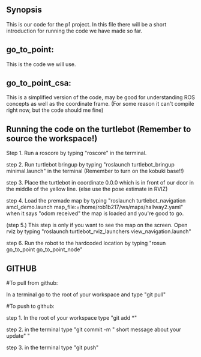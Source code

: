 ## Synopsis

This is our code for the p1 project. In this file there will be a short introduction for running the code we have made so far.

## go_to_point:

This is the code we will use.

## go_to_point_csa:

This is a simplified version of the code, may be good for understanding ROS concepts as well as the coordinate frame. (For some reason it can't compile right now, but the code should me fine)

## Running the code on the turtlebot (Remember to source the workspace!)

Step 1. Run a roscore by typing "roscore" in the terminal.


step 2. Run turtlebot bringup by typing "roslaunch turtlebot_bringup minimal.launch" in the terminal (Remember to turn on the kobuki base!!)


step 3. Place the turtlebot in coordinate 0.0.0 which is in front of our door in the middle of the yellow line. (else use the pose estimate in RVIZ)


step 4. Load the premade map by typing "roslaunch turtlebot_navigation amcl_demo.launch map_file:=/home/rob1b217/ws/maps/hallway2.yaml" when it says "odom received" the map is loaded and you're good to go.


(step 5.) This step is only if you want to see the map on the screen. Open rviz by typing "roslaunch turtlebot_rviz_launchers view_navigation.launch"


step 6. Run the robot to the hardcoded location by typing "rosun go_to_point go_to_point_node"

## GITHUB

#To pull from github:

In a terminal go to the root of your workspace and type "git pull"

#To push to github:

step 1. In the root of your workspace type "git add *" 

step 2. in the terminal type "git commit -m " short message about your update" " 

step 3. in the terminal type "git push"